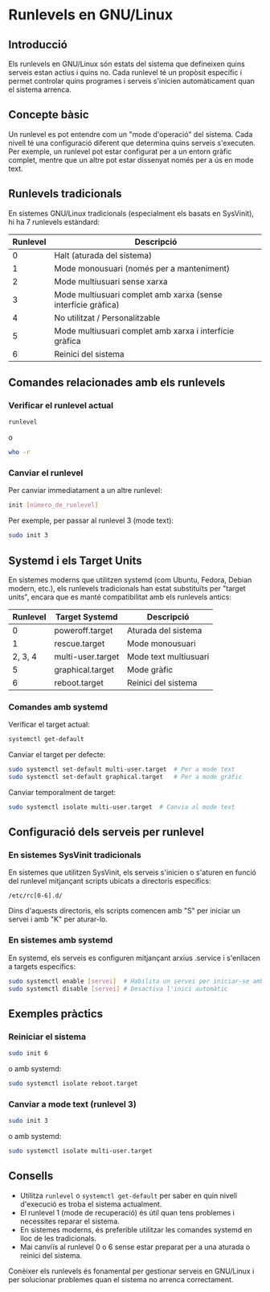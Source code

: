 # Runlevels en GNU/Linux

## Introducció

Els runlevels en GNU/Linux són estats del sistema que defineixen quins serveis estan actius i quins no. Cada runlevel té un propòsit específic i permet controlar quins programes i serveis s'inicien automàticament quan el sistema arrenca.

## Concepte bàsic

Un runlevel es pot entendre com un "mode d'operació" del sistema. Cada nivell té una configuració diferent que determina quins serveis s'executen. Per exemple, un runlevel pot estar configurat per a un entorn gràfic complet, mentre que un altre pot estar dissenyat només per a ús en mode text.

## Runlevels tradicionals

En sistemes GNU/Linux tradicionals (especialment els basats en SysVinit), hi ha 7 runlevels estàndard:

| Runlevel | Descripció                                                    |
| -------- | ------------------------------------------------------------- |
| 0        | Halt (aturada del sistema)                                    |
| 1        | Mode monousuari (només per a manteniment)                     |
| 2        | Mode multiusuari sense xarxa                                  |
| 3        | Mode multiusuari complet amb xarxa (sense interfície gràfica) |
| 4        | No utilitzat / Personalitzable                                |
| 5        | Mode multiusuari complet amb xarxa i interfície gràfica       |
| 6        | Reinici del sistema                                           |

## Comandes relacionades amb els runlevels

### Verificar el runlevel actual

```bash
runlevel
```

o

```bash
who -r
```

### Canviar el runlevel

Per canviar immediatament a un altre runlevel:

```bash
init [número_de_runlevel]
```

Per exemple, per passar al runlevel 3 (mode text):

```bash
sudo init 3
```

## Systemd i els Target Units

En sistemes moderns que utilitzen systemd (com Ubuntu, Fedora, Debian modern, etc.), els runlevels tradicionals han estat substituïts per "target units", encara que es manté compatibilitat amb els runlevels antics:

| Runlevel | Target Systemd    | Descripció            |
| -------- | ----------------- | --------------------- |
| 0        | poweroff.target   | Aturada del sistema   |
| 1        | rescue.target     | Mode monousuari       |
| 2, 3, 4  | multi-user.target | Mode text multiusuari |
| 5        | graphical.target  | Mode gràfic           |
| 6        | reboot.target     | Reinici del sistema   |

### Comandes amb systemd

Verificar el target actual:

```bash
systemctl get-default
```

Canviar el target per defecte:

```bash
sudo systemctl set-default multi-user.target  # Per a mode text
sudo systemctl set-default graphical.target   # Per a mode gràfic
```

Canviar temporalment de target:

```bash
sudo systemctl isolate multi-user.target  # Canvia al mode text
```

## Configuració dels serveis per runlevel

### En sistemes SysVinit tradicionals

En sistemes que utilitzen SysVinit, els serveis s'inicien o s'aturen en funció del runlevel mitjançant scripts ubicats a directoris específics:

```
/etc/rc[0-6].d/
```

Dins d'aquests directoris, els scripts comencen amb "S" per iniciar un servei i amb "K" per aturar-lo.

### En sistemes amb systemd

En systemd, els serveis es configuren mitjançant arxius .service i s'enllacen a targets específics:

```bash
sudo systemctl enable [servei]  # Habilita un servei per iniciar-se amb el sistema
sudo systemctl disable [servei] # Desactiva l'inici automàtic
```

## Exemples pràctics

### Reiniciar el sistema

```bash
sudo init 6
```

o amb systemd:

```bash
sudo systemctl isolate reboot.target
```

### Canviar a mode text (runlevel 3)

```bash
sudo init 3
```

o amb systemd:

```bash
sudo systemctl isolate multi-user.target
```

## Consells

- Utilitza `runlevel` o `systemctl get-default` per saber en quin nivell d'execució es troba el sistema actualment.
- El runlevel 1 (mode de recuperació) és útil quan tens problemes i necessites reparar el sistema.
- En sistemes moderns, és preferible utilitzar les comandes systemd en lloc de les tradicionals.
- Mai canviïs al runlevel 0 o 6 sense estar preparat per a una aturada o reinici del sistema.

Conèixer els runlevels és fonamental per gestionar serveis en GNU/Linux i per solucionar problemes quan el sistema no arrenca correctament.
